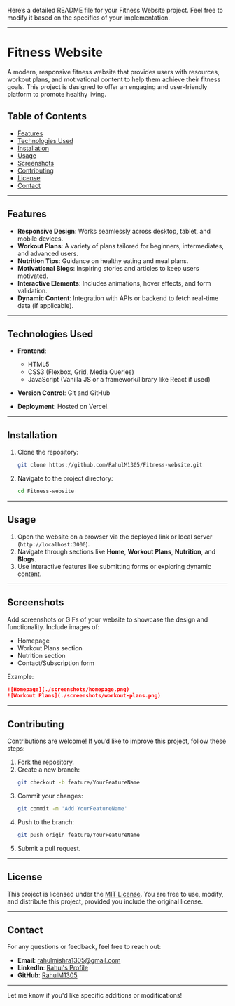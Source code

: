 Here’s a detailed README file for your Fitness Website project. Feel free to modify it based on the specifics of your implementation.

---

# Fitness Website

A modern, responsive fitness website that provides users with resources, workout plans, and motivational content to help them achieve their fitness goals. This project is designed to offer an engaging and user-friendly platform to promote healthy living.

## Table of Contents

- [Features](#features)
- [Technologies Used](#technologies-used)
- [Installation](#installation)
- [Usage](#usage)
- [Screenshots](#screenshots)
- [Contributing](#contributing)
- [License](#license)
- [Contact](#contact)

---

## Features

- **Responsive Design**: Works seamlessly across desktop, tablet, and mobile devices.
- **Workout Plans**: A variety of plans tailored for beginners, intermediates, and advanced users.
- **Nutrition Tips**: Guidance on healthy eating and meal plans.
- **Motivational Blogs**: Inspiring stories and articles to keep users motivated.
- **Interactive Elements**: Includes animations, hover effects, and form validation.
- **Dynamic Content**: Integration with APIs or backend to fetch real-time data (if applicable).

---

## Technologies Used

- **Frontend**: 
  - HTML5
  - CSS3 (Flexbox, Grid, Media Queries)
  - JavaScript (Vanilla JS or a framework/library like React if used)


- **Version Control**: Git and GitHub

- **Deployment**: Hosted on Vercel.

---

## Installation

1. Clone the repository:
   ```bash
   git clone https://github.com/RahulM1305/Fitness-website.git
   ```
2. Navigate to the project directory:
   ```bash
   cd Fitness-website
   ```
---

## Usage

1. Open the website on a browser via the deployed link or local server (`http://localhost:3000`).
2. Navigate through sections like **Home**, **Workout Plans**, **Nutrition**, and **Blogs**.
3. Use interactive features like submitting forms or exploring dynamic content.

---

## Screenshots

Add screenshots or GIFs of your website to showcase the design and functionality. Include images of:

- Homepage
- Workout Plans section
- Nutrition section
- Contact/Subscription form

Example:
```markdown
![Homepage](./screenshots/homepage.png)
![Workout Plans](./screenshots/workout-plans.png)
```

---

## Contributing

Contributions are welcome! If you’d like to improve this project, follow these steps:

1. Fork the repository.
2. Create a new branch:
   ```bash
   git checkout -b feature/YourFeatureName
   ```
3. Commit your changes:
   ```bash
   git commit -m 'Add YourFeatureName'
   ```
4. Push to the branch:
   ```bash
   git push origin feature/YourFeatureName
   ```
5. Submit a pull request.

---

## License

This project is licensed under the [MIT License](LICENSE). You are free to use, modify, and distribute this project, provided you include the original license.

---

## Contact

For any questions or feedback, feel free to reach out:

- **Email**: [rahulmishra1305@gmail.com](mailto:rahulmishra1305@gmail.com)
- **LinkedIn**: [Rahul's Profile](https://www.linkedin.com/in/rahulm1305/)
- **GitHub**: [RahulM1305](https://github.com/RahulM1305)

---

Let me know if you'd like specific additions or modifications!

